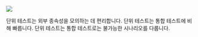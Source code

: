 ![](Pasted%20image%2020241118182901.png)

단위 테스트는 외부 종속성을 모의하는 데 편리합니다.
단위 테스트는 통합 테스트에 비해 빠릅니다.
단위 테스트는 통합 테스트로는 불가능한 시나리오를 다룹니다.